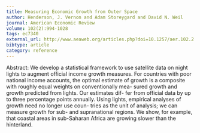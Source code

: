 ```yaml
---
title: Measuring Economic Growth from Outer Space
author: Henderson, J. Vernon and Adam Storeygard and David N. Weil
journal: American Economic Review
volume: 102(2):994-1028
tags: ec7340
external_url: http://www.aeaweb.org/articles.php?doi=10.1257/aer.102.2.994
bibtype: article
category: reference
---
```

Abstract: We develop a statistical framework to use satellite data on night lights to augment official income growth measures. For countries with poor national income accounts, the optimal estimate of growth is a composite with roughly equal weights on conventionally mea- sured growth and growth predicted from lights. Our estimates dif- fer from official data by up to three percentage points annually. Using lights, empirical analyses of growth need no longer use coun- tries as the unit of analysis; we can measure growth for sub- and supranational regions. We show, for example, that coastal areas in sub-Saharan Africa are growing slower than the hinterland.
